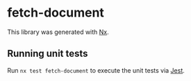 # fetch-document

This library was generated with [Nx](https://nx.dev).

## Running unit tests

Run `nx test fetch-document` to execute the unit tests via [Jest](https://jestjs.io).
